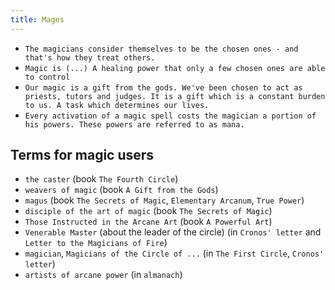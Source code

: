 ```yaml
---
title: Mages
---
```


- `The magicians consider themselves to be the chosen ones - and that's how they treat others.`
- `Magic is (...) A healing power that only a few chosen ones are able to control`
- `Our magic is a gift from the gods. We've been chosen to act as priests, tutors and judges. It is a gift which is a constant burden to us. A task which determines our lives.`
- `Every activation of a magic spell costs the magician a portion of his powers. These powers are referred to as mana.`

## Terms for magic users
- `the caster` (book `The Fourth Circle`)
- `weavers of magic` (book `A Gift from the Gods`)
- `magus` (book `The Secrets of Magic`, `Elementary Arcanum`, `True Power`)
- `disciple of the art of magic` (book `The Secrets of Magic`)
- `Those Instructed in the Arcane Art` (book `A Powerful Art`)
- `Venerable Master` (about the leader of the circle) (in `Cronos' letter` and `Letter to the Magicians of Fire`)
- `magician`, `Magicians of the Circle of ...` (in `The First Circle`,  `Cronos' letter`)
- `artists of arcane power` (in `almanach`)
